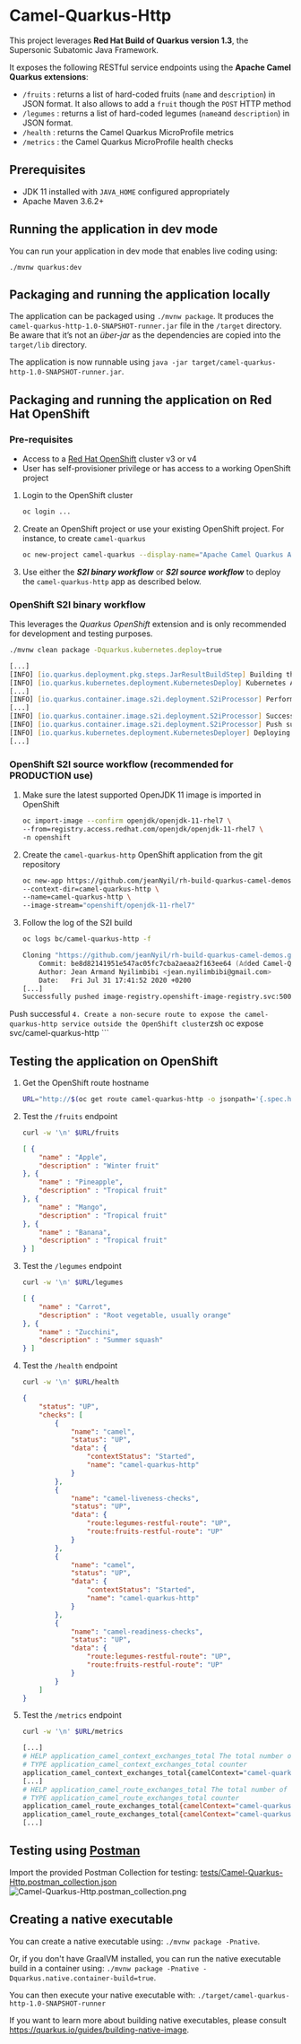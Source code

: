# Camel-Quarkus-Http

This project leverages **Red Hat Build of Quarkus version 1.3**, the Supersonic Subatomic Java Framework.

It exposes the following RESTful service endpoints  using the **Apache Camel Quarkus extensions**: 
- `/fruits` : returns a list of hard-coded fruits (`name` and `description`) in JSON format. It also allows to add a `fruit` though the `POST` HTTP method
- `/legumes` : returns a list of hard-coded legumes (`name`and `description`) in JSON format.
- `/health` : returns the Camel Quarkus MicroProfile metrics 
- `/metrics` : the Camel Quarkus MicroProfile health checks

## Prerequisites
- JDK 11 installed with `JAVA_HOME` configured appropriately
- Apache Maven 3.6.2+

## Running the application in dev mode

You can run your application in dev mode that enables live coding using:
```
./mvnw quarkus:dev
```

## Packaging and running the application locally

The application can be packaged using `./mvnw package`.
It produces the `camel-quarkus-http-1.0-SNAPSHOT-runner.jar` file in the `/target` directory.
Be aware that it’s not an _über-jar_ as the dependencies are copied into the `target/lib` directory.

The application is now runnable using `java -jar target/camel-quarkus-http-1.0-SNAPSHOT-runner.jar`.

## Packaging and running the application on Red Hat OpenShift

### Pre-requisites
- Access to a [Red Hat OpenShift](https://access.redhat.com/documentation/en-us/openshift_container_platform) cluster v3 or v4
- User has self-provisioner privilege or has access to a working OpenShift project

1. Login to the OpenShift cluster
    ```zsh
    oc login ...
    ```
2. Create an OpenShift project or use your existing OpenShift project. For instance, to create `camel-quarkus`
    ```zsh
    oc new-project camel-quarkus --display-name="Apache Camel Quarkus Apps"
    ```
3. Use either the _**S2I binary workflow**_ or _**S2I source workflow**_ to deploy the `camel-quarkus-http` app as described below.

### OpenShift S2I binary workflow 

This leverages the _Quarkus OpenShift_ extension and is only recommended for development and testing purposes.

```zsh
./mvnw clean package -Dquarkus.kubernetes.deploy=true
```
```zsh
[...]
[INFO] [io.quarkus.deployment.pkg.steps.JarResultBuildStep] Building thin jar: /Users/jeannyil/Workdata/myGit/Quarkus/rh-build-quarkus-camel-demos/camel-quarkus-http/target/camel-quarkus-http-1.0-SNAPSHOT-runner.jar
[INFO] [io.quarkus.kubernetes.deployment.KubernetesDeploy] Kubernetes API Server at 'https://api.cluster-fc38.sandbox840.opentlc.com:6443/' successfully contacted.
[...]
[INFO] [io.quarkus.container.image.s2i.deployment.S2iProcessor] Performing s2i binary build with jar on server: https://api.cluster-fc38.sandbox840.opentlc.com:6443/ in namespace:camel-quarkus.
[...]
[INFO] [io.quarkus.container.image.s2i.deployment.S2iProcessor] Successfully pushed image-registry.openshift-image-registry.svc:5000/camel-quarkus/camel-quarkus-http@sha256:3b09519ea46094a6e5c9381e67956cb64697e0151efe1c64fda89b2756f14386
[INFO] [io.quarkus.container.image.s2i.deployment.S2iProcessor] Push successful
[INFO] [io.quarkus.kubernetes.deployment.KubernetesDeployer] Deploying to openshift server: https://api.cluster-fc38.sandbox840.opentlc.com:6443/ in namespace: camel-quarkus.
[...]
```

### OpenShift S2I source workflow (recommended for PRODUCTION use)

1. Make sure the latest supported OpenJDK 11 image is imported in OpenShift
    ```zsh
    oc import-image --confirm openjdk/openjdk-11-rhel7 \
    --from=registry.access.redhat.com/openjdk/openjdk-11-rhel7 \
    -n openshift
    ```
2. Create the `camel-quarkus-http` OpenShift application from the git repository
    ```zsh
    oc new-app https://github.com/jeanNyil/rh-build-quarkus-camel-demos.git \
    --context-dir=camel-quarkus-http \
    --name=camel-quarkus-http \
    --image-stream="openshift/openjdk-11-rhel7"
    ```
3. Follow the log of the S2I build
    ```zsh
    oc logs bc/camel-quarkus-http -f
    ```
    ```zsh
    Cloning "https://github.com/jeanNyil/rh-build-quarkus-camel-demos.git" ...
        Commit: be8d82141951e547ac05fc7cba2aeaa2f163ee64 (Added Camel-Quarkus-Http demo project)
        Author: Jean Armand Nyilimbibi <jean.nyilimbibi@gmail.com>
        Date:   Fri Jul 31 17:41:52 2020 +0200
    [...]
   Successfully pushed image-registry.openshift-image-registry.svc:5000/camel-quarkus/camel-quarkus-http@sha256:1d551cc7a9d2aeab55ae202eaef1cc5f39843f72d08939a9e692783670766d33
Push successful
    ```
4. Create a non-secure route to expose the camel-quarkus-http service outside the OpenShift cluster
    ```zsh
    oc expose svc/camel-quarkus-http
    ```

## Testing the application on OpenShift

1. Get the OpenShift route hostname
    ```zsh
    URL="http://$(oc get route camel-quarkus-http -o jsonpath='{.spec.host}')"
    ```
2. Test the `/fruits` endpoint
    ```zsh
    curl -w '\n' $URL/fruits
    ```
    ```json
    [ {
        "name" : "Apple",
        "description" : "Winter fruit"
    }, {
        "name" : "Pineapple",
        "description" : "Tropical fruit"
    }, {
        "name" : "Mango",
        "description" : "Tropical fruit"
    }, {
        "name" : "Banana",
        "description" : "Tropical fruit"
    } ]
    ```
3. Test the `/legumes` endpoint
    ```zsh
    curl -w '\n' $URL/legumes
    ```
    ```json
    [ {
        "name" : "Carrot",
        "description" : "Root vegetable, usually orange"
    }, {
        "name" : "Zucchini",
        "description" : "Summer squash"
    } ]
    ```
4. Test the `/health` endpoint
    ```zsh
    curl -w '\n' $URL/health
    ```
    ```json
    {
        "status": "UP",
        "checks": [
            {
                "name": "camel",
                "status": "UP",
                "data": {
                    "contextStatus": "Started",
                    "name": "camel-quarkus-http"
                }
            },
            {
                "name": "camel-liveness-checks",
                "status": "UP",
                "data": {
                    "route:legumes-restful-route": "UP",
                    "route:fruits-restful-route": "UP"
                }
            },
            {
                "name": "camel",
                "status": "UP",
                "data": {
                    "contextStatus": "Started",
                    "name": "camel-quarkus-http"
                }
            },
            {
                "name": "camel-readiness-checks",
                "status": "UP",
                "data": {
                    "route:legumes-restful-route": "UP",
                    "route:fruits-restful-route": "UP"
                }
            }
        ]
    }
    ```
5. Test the `/metrics` endpoint
    ```zsh
    curl -w '\n' $URL/metrics
    ```
    ```zsh
    [...]
    # HELP application_camel_context_exchanges_total The total number of exchanges for a route or Camel Context
    # TYPE application_camel_context_exchanges_total counter
    application_camel_context_exchanges_total{camelContext="camel-quarkus-http"} 9.0
    [...]
    # HELP application_camel_route_exchanges_total The total number of exchanges for a route or Camel Context
    # TYPE application_camel_route_exchanges_total counter
    application_camel_route_exchanges_total{camelContext="camel-quarkus-http",routeId="fruits-restful-route"} 7.0
    application_camel_route_exchanges_total{camelContext="camel-quarkus-http",routeId="legumes-restful-route"} 2.0
    [...]
    ```

## Testing using [Postman](https://www.postman.com/)

Import the provided Postman Collection for testing: [tests/Camel-Quarkus-Http.postman_collection.json](./tests/Camel-Quarkus-Http.postman_collection.json) 
![Camel-Quarkus-Http.postman_collection.png](../_images/Camel-Quarkus-Http.postman_collection.png)

## Creating a native executable

You can create a native executable using: `./mvnw package -Pnative`.

Or, if you don't have GraalVM installed, you can run the native executable build in a container using: `./mvnw package -Pnative -Dquarkus.native.container-build=true`.

You can then execute your native executable with: `./target/camel-quarkus-http-1.0-SNAPSHOT-runner`

If you want to learn more about building native executables, please consult https://quarkus.io/guides/building-native-image.
